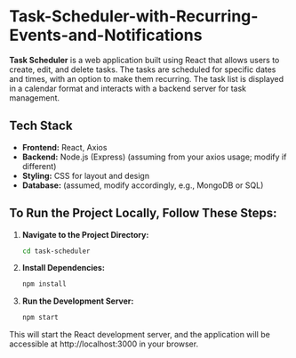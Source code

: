 # Task-Scheduler-with-Recurring-Events-and-Notifications
**Task Scheduler** is a web application built using React that allows users to create, edit, and delete tasks. The tasks are scheduled for specific dates and times, with an option to make them recurring. The task list is displayed in a calendar format and interacts with a backend server for task management.

## Tech Stack
- **Frontend:** React, Axios
- **Backend:** Node.js (Express) (assuming from your axios usage; modify if different)
- **Styling:** CSS for layout and design
- **Database:** (assumed, modify accordingly, e.g., MongoDB or SQL)

## To Run the Project Locally, Follow These Steps:

1. **Navigate to the Project Directory:**
    ```bash
    cd task-scheduler
    ```

2. **Install Dependencies:**
    ```bash
    npm install
    ```

3. **Run the Development Server:**
    ```bash
    npm start
    ```


This will start the React development server, and the application will be accessible at http://localhost:3000 in your browser.
